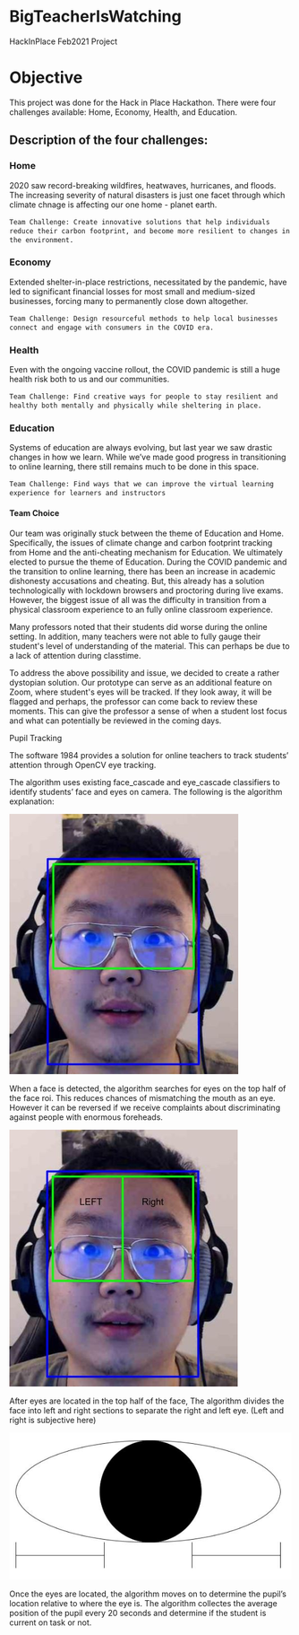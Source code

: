 # BigTeacherIsWatching
HackInPlace Feb2021 Project

<h1> Objective </h1>
<p>
    This project was done for the Hack in Place Hackathon. There were four challenges available: Home, Economy, Health, and Education.
</p>

<h2> Description of the four challenges: </h2>
<h3> Home </h3>
<p>
    2020 saw record-breaking wildfires, heatwaves, hurricanes, and floods. The increasing severity of natural disasters is just one facet through which climate chnage is affecting our one home - planet earth. 

    Team Challenge: Create innovative solutions that help individuals reduce their carbon footprint, and become more resilient to changes in the environment. 
</p>

<h3> Economy </h3>
<p>
    Extended shelter-in-place restrictions, necessitated by the pandemic, have led to significant financial losses for most small and medium-sized businesses, forcing many to permanently close down altogether. 

    Team Challenge: Design resourceful methods to help local businesses connect and engage with consumers in the COVID era. 
</p>

<h3> Health </h3>
<p>
    Even with the ongoing vaccine rollout, the COVID pandemic is still a huge health risk both to us and our communities.

    Team Challenge: Find creative ways for people to stay resilient and healthy both mentally and physically while sheltering in place.
</p>

<h3> Education </h3>
<p>
    Systems of education are always evolving, but last year we saw drastic changes in how we learn. While we’ve made good progress in transitioning to online learning, there still remains much to be done in this space.

    Team Challenge: Find ways that we can improve the virtual learning experience for learners and instructors
</p>

<h4> Team Choice </h4>
<p> 
    Our team was originally stuck between the theme of Education and Home. Specifically, the issues of climate change and carbon footprint tracking from Home and the anti-cheating mechanism for Education. We ultimately elected to pursue the theme of Education. During the COVID pandemic and the transition to online learning, there has been an increase in academic dishonesty accusations and cheating. But, this already has a solution technologically with lockdown browsers and proctoring during live exams. However, the biggest issue of all was the difficulty in transition from a physical classroom experience to an fully online classroom experience.
</p>

<p>
    Many professors noted that their students did worse during the online setting. In addition, many teachers were not able to fully gauge their student's level of understanding of the material. This can perhaps be due to a lack of attention during classtime.
</p>

<p>
    To address the above possibility and issue, we decided to create a rather dystopian solution. Our prototype can serve as an additional feature on Zoom, where student's eyes will be tracked. If they look away, it will be flagged and perhaps, the professor can come back to review these moments. This can give the professor a sense of when a student lost focus and what can potentially be reviewed in the coming days.
</p>

Pupil Tracking 

The software 1984 provides a solution for online teachers to track students’ attention through OpenCV eye tracking.

The algorithm uses existing face_cascade and eye_cascade classifiers to identify students’ face and eyes on camera. The following is the algorithm explanation:

![alt text](img1.JPG)

When a face is detected, the algorithm searches for eyes on the top half of the face roi. This reduces chances of mismatching the mouth as an eye. However it can be reversed if we receive complaints about discriminating against people with enormous foreheads.

![alt text](img2.JPG)

After eyes are located in the top half of the face, The algorithm divides the face into left and right sections to separate the right and left eye. (Left and right is subjective here)

![alt text](img3.JPG)

Once the eyes are located, the algorithm moves on to determine the pupil’s location relative to where the eye is. The algorithm collectes the average position of the pupil every 20 seconds and determine if the student is current on task or not.

